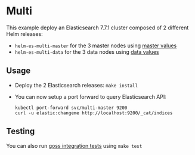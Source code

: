# Multi

This example deploy an Elasticsearch 7.7.1 cluster composed of 2 different Helm
releases:

- `helm-es-multi-master` for the 3 master nodes using [master values][]
- `helm-es-multi-data` for the 3 data nodes using [data values][]

## Usage

* Deploy the 2 Elasticsearch releases: `make install`

* You can now setup a port forward to query Elasticsearch API:

  ```
  kubectl port-forward svc/multi-master 9200
  curl -u elastic:changeme http://localhost:9200/_cat/indices
  ```

## Testing

You can also run [goss integration tests][] using `make test`


[data values]: https://github.com/elastic/helm-charts/tree/7.7/elasticsearch/examples/multi/data.yml
[goss integration tests]: https://github.com/elastic/helm-charts/tree/7.7/elasticsearch/examples/multi/test/goss.yaml
[master values]: https://github.com/elastic/helm-charts/tree/7.7/elasticsearch/examples/multi/master.yml
